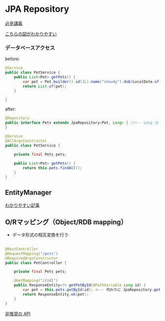 # JPA Repository

[必見講義](https://youtu.be/9SGDpanrc8U?si=J3l2Va1_W-ChTuGj&t=2921)

[こちらの図がわかりやすい](https://terasolunaorg.github.io/guideline/1.0.3.RELEASE/ja/ArchitectureInDetail/DataAccessJpa.html)

### データベースアクセス

before:
```java
@Service
public class PetService {
	public List<Pet> getPets() {
		var pet = Pet.builder().id(1L).name("showdy").dob(LocalDate.of(2000, Month.APRIL, 25)).age(20).build();
		return List.of(pet);
	}

}

```

after:

```java
@Repository
public interface Pets extends JpaRepository<Pet, Long> { //<-- Long は Id の型
}
```

```java
@Service
@AllArgsConstructor
public class PetService {
	
	private final Pets pets;

	public List<Pet> getPets() {
		return this.pets.findAll();
	}
}
```
## EntityManager

[わかりやすい記事](https://terasolunaorg.github.io/guideline/1.0.3.RELEASE/ja/ArchitectureInDetail/DataAccessJpa.html)

## O/Rマッピング（Object/RDB mapping）

- データ形式の相互変換を行う

##

```java
@RestController
@RequestMapping("/pets")
@RequiredArgsConstructor
public class PetController {

    private final Pets pets;

    @GetMapping("/{id}")
    public ResponseEntity<?> getPetById(@PathVariable Long id) {
        var pet = this.pets.getById(id); <--- 代わりに JpaRepository.getReferenceById(ID) を使用してください とのこと
        return ResponseEntity.ok(pet); 
    }
}
```

[非推奨の API](https://spring.pleiades.io/spring-data/jpa/docs/current/api/deprecated-list.html)
